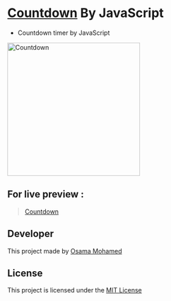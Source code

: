 # [Countdown](https://osamamohamed1234.github.io/countdown_js) By JavaScript
* Countdown timer by JavaScript

[<img src="https://upload.wikimedia.org/wikipedia/commons/thumb/9/99/Unofficial_JavaScript_logo_2.svg/220px-Unofficial_JavaScript_logo_2.svg.png" width="300" title="Countdown" >](https://github.com/OSAMAMOHAMED1234)


## For live preview :
> [Countdown](https://osamamohamed1234.github.io/countdown_js)


## Developer
This project made by [Osama Mohamed](https://www.facebook.com/osama.mohamed.ms)

## License
This project is licensed under the [MIT License](https://opensource.org/licenses/MIT)
